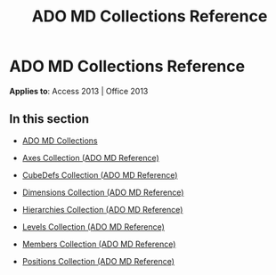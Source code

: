 ﻿---
title: ADO MD Collections Reference
TOCTitle: ADO MD Collections
ms:assetid: 189c6a91-7df0-490a-93a6-e68f65a9f33c
ms:mtpsurl: https://msdn.microsoft.com/en-us/library/JJ248935(v=office.15)
ms:contentKeyID: 48543477
ms.date: 09/18/2015
mtps_version: v=office.15
---

# ADO MD Collections Reference


**Applies to**: Access 2013 | Office 2013

## In this section

  - [ADO MD Collections](ado-md-collections.md)

  - [Axes Collection (ADO MD Reference)](axes-collection-ado-md-reference.md)

  - [CubeDefs Collection (ADO MD Reference)](cubedefs-collection-ado-md-reference.md)

  - [Dimensions Collection (ADO MD Reference)](dimensions-collection-ado-md-reference.md)

  - [Hierarchies Collection (ADO MD Reference)](hierarchies-collection-ado-md-reference.md)

  - [Levels Collection (ADO MD Reference)](levels-collection-ado-md-reference.md)

  - [Members Collection (ADO MD Reference)](members-collection-ado-md-reference.md)

  - [Positions Collection (ADO MD Reference)](positions-collection-ado-md-reference.md)


